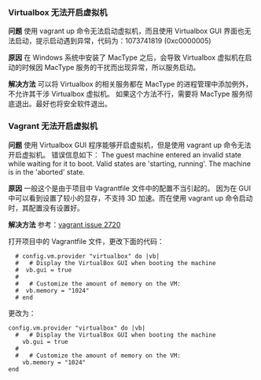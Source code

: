 
### Virtualbox 无法开启虚拟机
**问题**
使用 vagrant up 命令无法启动虚拟机，而且使用 Virtualbox GUI 界面也无法启动，提示启动遇到异常，代码为：1073741819 (0xc0000005)

**原因**
在 Windows 系统中安装了 MacType 之后，会导致 Virtualbox 虚拟机在启动的时候因 MacType 服务的干扰而出现异常，所以服务启动。

**解决方法**
可以将 Virtualbox 的相关服务都在 MacType 的进程管理中添加例外，不允许其干涉 Virtualbox 虚拟机。
如果这个方法不行，需要将 MacType 服务彻底退出。最好也将安全软件退出。


### Vagrant 无法开启虚拟机
**问题**
使用 Virtualbox GUI 程序能够开启虚拟机，但是使用 vagrant up 命令无法开启虚拟机。
错误信息如下：
	The guest machine entered an invalid state while waiting for it to boot. Valid states are 'starting, running'. The machine is in the 'aborted' state.

**原因**
一般这个是由于项目中 Vagrantfile 文件中的配置不当引起的。
因为在 GUI 中可以看到设置了较小的显存，不支持 3D 加速。而在使用 vagrant up 命令启动时，其配置没有设置好。

**解决方法**
参考：[vagrant issue 2720](https://github.com/mitchellh/vagrant/issues/2720)

打开项目中的 Vagrantfile 文件，更改下面的代码：

```shell
  # config.vm.provider "virtualbox" do |vb|
  #   # Display the VirtualBox GUI when booting the machine
  #  vb.gui = true
  #
  #   # Customize the amount of memory on the VM:
  #  vb.memory = "1024"
  # end
```

更改为：

```shell
config.vm.provider "virtualbox" do |vb|
  #   # Display the VirtualBox GUI when booting the machine
    vb.gui = true
  #
  #   # Customize the amount of memory on the VM:
    vb.memory = "1024"
end
```





